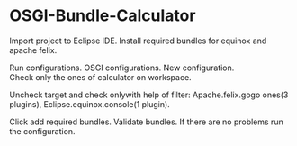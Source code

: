 # OSGI-Bundle-Calculator

Import project to Eclipse IDE. 
Install required bundles for equinox and apache felix. 

Run configurations. 
OSGI configurations. 
New configuration.  
Check only the ones of calculator on workspace. 

Uncheck target and check onlywith help of filter: 
Apache.felix.gogo ones(3 plugins), 
Eclipse.equinox.console(1 plugin). 

Click add required bundles. 
Validate bundles. 
If there are no problems run the configuration. 
